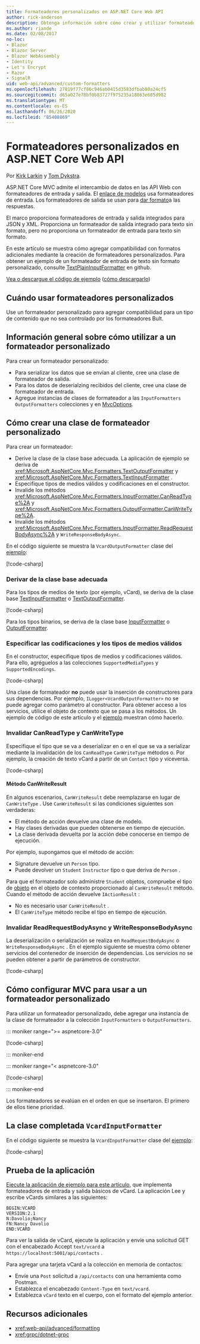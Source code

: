 ```yaml
---
title: Formateadores personalizados en ASP.NET Core Web API
author: rick-anderson
description: Obtenga información sobre cómo crear y utilizar formateadores personalizados para las API web de ASP.NET Core.
ms.author: riande
ms.date: 02/08/2017
no-loc:
- Blazor
- Blazor Server
- Blazor WebAssembly
- Identity
- Let's Encrypt
- Razor
- SignalR
uid: web-api/advanced/custom-formatters
ms.openlocfilehash: 27819f77cf86c946ab0415d3583dfbab80a24cf5
ms.sourcegitcommit: d65a027e78bf0b83727f975235a18863e685d902
ms.translationtype: MT
ms.contentlocale: es-ES
ms.lasthandoff: 06/26/2020
ms.locfileid: "85408869"
---
```

# <a name="custom-formatters-in-aspnet-core-web-api"></a>Formateadores personalizados en ASP.NET Core Web API

Por [Kirk Larkin](https://twitter.com/serpent5) y [Tom Dykstra](https://github.com/tdykstra).

ASP.NET Core MVC admite el intercambio de datos en las API Web con formateadores de entrada y salida. El [enlace de modelos](xref:mvc/models/model-binding) usa formateadores de entrada. Los formateadores de salida se usan para [dar formato](xref:web-api/advanced/formatting)a las respuestas.

El marco proporciona formateadores de entrada y salida integrados para JSON y XML. Proporciona un formateador de salida integrado para texto sin formato, pero no proporciona un formateador de entrada para texto sin formato.

En este artículo se muestra cómo agregar compatibilidad con formatos adicionales mediante la creación de formateadores personalizados. Para obtener un ejemplo de un formateador de entrada de texto sin formato personalizado, consulte [TextPlainInputFormatter](https://github.com/aspnet/Entropy/blob/master/samples/Mvc.Formatters/TextPlainInputFormatter.cs) en github.

[Vea o descargue el código de ejemplo](https://github.com/dotnet/AspNetCore.Docs/tree/master/aspnetcore/web-api/advanced/custom-formatters/sample) ([cómo descargarlo](xref:index#how-to-download-a-sample))

## <a name="when-to-use-custom-formatters"></a>Cuándo usar formateadores personalizados

Use un formateador personalizado para agregar compatibilidad para un tipo de contenido que no sea controlado por los formateadores Bult.

## <a name="overview-of-how-to-use-a-custom-formatter"></a>Información general sobre cómo utilizar a un formateador personalizado

Para crear un formateador personalizado:

* Para serializar los datos que se envían al cliente, cree una clase de formateador de salida.
* Para los datos de deserialzing recibidos del cliente, cree una clase de formateador de entrada.
* Agregue instancias de clases de formateador a las `InputFormatters` `OutputFormatters` colecciones y en [MvcOptions](/dotnet/api/microsoft.aspnetcore.mvc.mvcoptions).

## <a name="how-to-create-a-custom-formatter-class"></a>Cómo crear una clase de formateador personalizado

Para crear un formateador:

* Derive la clase de la clase base adecuada. La aplicación de ejemplo se deriva de <xref:Microsoft.AspNetCore.Mvc.Formatters.TextOutputFormatter> y <xref:Microsoft.AspNetCore.Mvc.Formatters.TextInputFormatter> .
* Especifique tipos de medios válidos y codificaciones en el constructor.
* Invalide los métodos <xref:Microsoft.AspNetCore.Mvc.Formatters.InputFormatter.CanReadType%2A> y <xref:Microsoft.AspNetCore.Mvc.Formatters.OutputFormatter.CanWriteType%2A>.
* Invalide los métodos <xref:Microsoft.AspNetCore.Mvc.Formatters.InputFormatter.ReadRequestBodyAsync%2A> y `WriteResponseBodyAsync`.

En el código siguiente se muestra la `VcardOutputFormatter` clase del [ejemplo](https://github.com/dotnet/AspNetCore.Docs/tree/master/aspnetcore/web-api/advanced/custom-formatters/3.1sample):

[!code-csharp[](custom-formatters/3.1sample/Formatters/VcardOutputFormatter.cs?name=snippet)]
  
### <a name="derive-from-the-appropriate-base-class"></a>Derivar de la clase base adecuada

Para los tipos de medios de texto (por ejemplo, vCard), se deriva de la clase base [TextInputFormatter](/dotnet/api/microsoft.aspnetcore.mvc.formatters.textinputformatter) o [TextOutputFormatter](/dotnet/api/microsoft.aspnetcore.mvc.formatters.textoutputformatter).

[!code-csharp[](custom-formatters/3.1sample/Formatters/VcardOutputFormatter.cs?name=classdef)]

Para los tipos binarios, se deriva de la clase base [InputFormatter](/dotnet/api/microsoft.aspnetcore.mvc.formatters.inputformatter) o [OutputFormatter](/dotnet/api/microsoft.aspnetcore.mvc.formatters.outputformatter).

### <a name="specify-valid-media-types-and-encodings"></a>Especificar las codificaciones y los tipos de medios válidos

En el constructor, especifique tipos de medios y codificaciones válidos. Para ello, agréguelos a las colecciones `SupportedMediaTypes` y `SupportedEncodings`.

[!code-csharp[](custom-formatters/3.1sample/Formatters/VcardOutputFormatter.cs?name=ctor)]

Una clase de formateador **no** puede usar la inserción de constructores para sus dependencias. Por ejemplo, `ILogger<VcardOutputFormatter>` no se puede agregar como parámetro al constructor. Para obtener acceso a los servicios, utilice el objeto de contexto que se pasa a los métodos. Un ejemplo de código de este artículo y el [ejemplo](https://github.com/dotnet/AspNetCore.Docs/tree/master/aspnetcore/web-api/advanced/custom-formatters/3.1sample) muestran cómo hacerlo.

### <a name="override-canreadtype-and-canwritetype"></a>Invalidar CanReadType y CanWriteType

Especifique el tipo que se va a deserializar en o en el que se va a serializar mediante la invalidación de los `CanReadType` `CanWriteType` métodos o. Por ejemplo, la creación de texto vCard a partir de un `Contact` tipo y viceversa.

[!code-csharp[](custom-formatters/3.1sample/Formatters/VcardOutputFormatter.cs?name=canwritetype)]

#### <a name="the-canwriteresult-method"></a>Método CanWriteResult

En algunos escenarios, `CanWriteResult` debe reemplazarse en lugar de `CanWriteType` . Use `CanWriteResult` si las condiciones siguientes son verdaderas:

* El método de acción devuelve una clase de modelo.
* Hay clases derivadas que pueden obtenerse en tiempo de ejecución.
* La clase derivada devuelta por la acción debe conocerse en tiempo de ejecución.

Por ejemplo, supongamos que el método de acción:

* Signature devuelve un `Person` tipo.
* Puede devolver un `Student` `Instructor` tipo o que deriva de `Person` . 

Para que el formateador solo administre `Student` objetos, compruebe el tipo de [objeto](/dotnet/api/microsoft.aspnetcore.mvc.formatters.outputformattercanwritecontext.object#Microsoft_AspNetCore_Mvc_Formatters_OutputFormatterCanWriteContext_Object) en el objeto de contexto proporcionado al `CanWriteResult` método. Cuando el método de acción devuelve `IActionResult` :

* No es necesario usar `CanWriteResult` .
* El `CanWriteType` método recibe el tipo en tiempo de ejecución.

<a id="read-write"></a>

### <a name="override-readrequestbodyasync-and-writeresponsebodyasync"></a>Invalidar ReadRequestBodyAsync y WriteResponseBodyAsync

La deserialización o serialización se realiza en `ReadRequestBodyAsync` o `WriteResponseBodyAsync` . En el ejemplo siguiente se muestra cómo obtener servicios del contenedor de inserción de dependencias. Los servicios no se pueden obtener a partir de parámetros de constructor.

[!code-csharp[](custom-formatters/3.1sample/Formatters/VcardOutputFormatter.cs?name=writeresponse)]

## <a name="how-to-configure-mvc-to-use-a-custom-formatter"></a>Cómo configurar MVC para usar a un formateador personalizado

Para utilizar un formateador personalizado, debe agregar una instancia de la clase de formateador a la colección `InputFormatters` o `OutputFormatters`.

::: moniker range=">= aspnetcore-3.0"

[!code-csharp[](custom-formatters/3.1sample/Startup.cs?name=mvcoptions)]

::: moniker-end

::: moniker range="< aspnetcore-3.0"

[!code-csharp[](custom-formatters/sample/Startup.cs?name=mvcoptions&highlight=3-4)]

::: moniker-end

Los formateadores se evalúan en el orden en que se insertaron. El primero de ellos tiene prioridad.

## <a name="the-completed-vcardinputformatter-class"></a>La clase completada `VcardInputFormatter`

En el código siguiente se muestra la `VcardInputFormatter` clase del [ejemplo](https://github.com/dotnet/AspNetCore.Docs/tree/master/aspnetcore/web-api/advanced/custom-formatters/3.1sample):

[!code-csharp[](custom-formatters/3.1sample/Formatters/VcardInputFormatter.cs?name=snippet)]

## <a name="test-the-app"></a>Prueba de la aplicación

[Ejecute la aplicación de ejemplo para este artículo](https://github.com/dotnet/AspNetCore.Docs/tree/master/aspnetcore/web-api/advanced/custom-formatters/sample), que implementa formateadores de entrada y salida básicos de vCard. La aplicación Lee y escribe vCards similares a las siguientes:

```
BEGIN:VCARD
VERSION:2.1
N:Davolio;Nancy
FN:Nancy Davolio
END:VCARD
```

Para ver la salida de vCard, ejecute la aplicación y envíe una solicitud GET con el encabezado Accept `text/vcard` a `https://localhost:5001/api/contacts` .

Para agregar una tarjeta vCard a la colección en memoria de contactos:

* Envíe una `Post` solicitud a `/api/contacts` con una herramienta como Postman.
* Establezca el encabezado `Content-Type` en `text/vcard`.
* Establezca `vCard` texto en el cuerpo, con el formato del ejemplo anterior.

## <a name="additional-resources"></a>Recursos adicionales

* <xref:web-api/advanced/formatting>
* <xref:grpc/dotnet-grpc>
